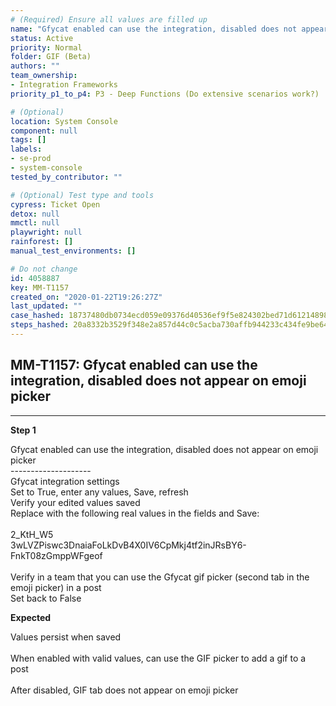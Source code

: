 ```yaml
---
# (Required) Ensure all values are filled up
name: "Gfycat enabled can use the integration, disabled does not appear on emoji picker"
status: Active
priority: Normal
folder: GIF (Beta)
authors: ""
team_ownership: 
- Integration Frameworks
priority_p1_to_p4: P3 - Deep Functions (Do extensive scenarios work?)

# (Optional)
location: System Console
component: null
tags: []
labels: 
- se-prod
- system-console
tested_by_contributor: ""

# (Optional) Test type and tools
cypress: Ticket Open
detox: null
mmctl: null
playwright: null
rainforest: []
manual_test_environments: []

# Do not change
id: 4058887
key: MM-T1157
created_on: "2020-01-22T19:26:27Z"
last_updated: ""
case_hashed: 18737480db0734ecd059e09376d40536ef9f5e824302bed71d612148984af7c27ff55498915fef0fcf6578b8ac0a6182
steps_hashed: 20a8332b3529f348e2a857d44c0c5acba730affb944233c434fe9be6478a0e41352c98c17c0abb68bda160aee223d2ac
---
```


<!-- (Auto-generated) Based on frontmatter's "key" and "name" -->

## MM-T1157: Gfycat enabled can use the integration, disabled does not appear on emoji picker

---

**Step 1**

Gfycat enabled can use the integration, disabled does not appear on emoji picker\
\--------------------\
Gfycat integration settings\
Set to True, enter any values, Save, refresh\
Verify your edited values saved\
Replace with the following real values in the fields and Save:\
\
2\_KtH\_W5\
3wLVZPiswc3DnaiaFoLkDvB4X0IV6CpMkj4tf2inJRsBY6-FnkT08zGmppWFgeof\
\
Verify in a team that you can use the Gfycat gif picker (second tab in the emoji picker) in a post\
Set back to False

**Expected**

Values persist when saved\
\
When enabled with valid values, can use the GIF picker to add a gif to a post\
\
After disabled, GIF tab does not appear on emoji picker
